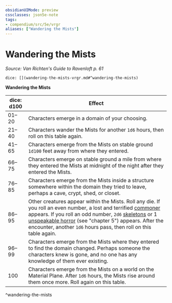 ```yaml
---
obsidianUIMode: preview
cssclasses: json5e-note
tags:
- compendium/src/5e/vrgr
aliases: ["Wandering the Mists"]
---
```

# Wandering the Mists
*Source: Van Richten's Guide to Ravenloft p. 61* 

`dice: [](wandering-the-mists-vrgr.md#^wandering-the-mists)`

**Wandering the Mists**

| dice: d100 | Effect |
|------------|--------|
| 01–20 | Characters emerge in a domain of your choosing. |
| 21–40 | Characters wander the Mists for another `1d6` hours, then roll on this table again. |
| 41–65 | Characters emerge from the Mists on stable ground `1d100` feet away from where they entered. |
| 66–75 | Characters emerge on stable ground a mile from where they entered the Mists at midnight of the night after they entered the Mists. |
| 76–85 | Characters emerge from the Mists inside a structure somewhere within the domain they tried to leave, perhaps a cave, crypt, shed, or closet. |
| 86–95 | Other creatures appear within the Mists. Roll any die. If you roll an even number, a lost and terrified [commoner](/2-Mechanics/CLI/bestiary/humanoid/commoner.md) appears. If you roll an odd number, `2d6` [skeletons](/2-Mechanics/CLI/bestiary/undead/skeleton.md) or 1 [unspeakable horror](/2-Mechanics/CLI/bestiary/monstrosity/unspeakable-horror-vrgr.md) (see "chapter 5") appears. After the encounter, another `1d6` hours pass, then roll on this table again. |
| 96–99 | Characters emerge from the Mists where they entered to find the domain changed. Perhaps someone the characters knew is gone, and no one has any knowledge of them ever existing. |
| 100 | Characters emerge from the Mists on a world on the Material Plane. After `1d6` hours, the Mists rise around them once more. Roll again on this table. |
^wandering-the-mists